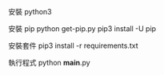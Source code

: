 安裝 python3

安裝 pip
python get-pip.py
pip3 install -U pip

安裝套件
pip3 install -r requirements.txt

執行程式
python __main__.py